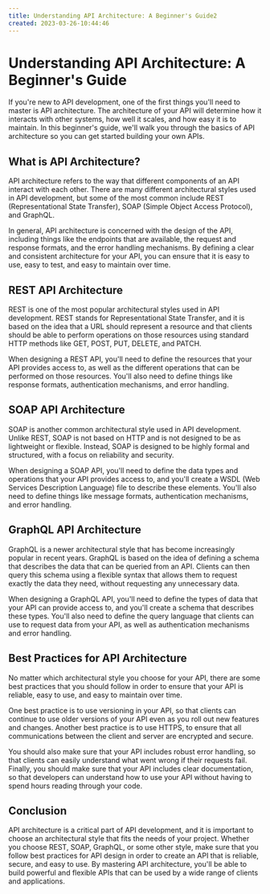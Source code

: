 ```yaml
---
title: Understanding API Architecture: A Beginner's Guide2
created: 2023-03-26-10:44:46
---
```


# Understanding API Architecture: A Beginner's Guide

If you're new to API development, one of the first things you'll need to master is API architecture. The architecture of your API will determine how it interacts with other systems, how well it scales, and how easy it is to maintain. In this beginner's guide, we'll walk you through the basics of API architecture so you can get started building your own APIs.

## What is API Architecture?

API architecture refers to the way that different components of an API interact with each other. There are many different architectural styles used in API development, but some of the most common include REST (Representational State Transfer), SOAP (Simple Object Access Protocol), and GraphQL.

In general, API architecture is concerned with the design of the API, including things like the endpoints that are available, the request and response formats, and the error handling mechanisms. By defining a clear and consistent architecture for your API, you can ensure that it is easy to use, easy to test, and easy to maintain over time.

## REST API Architecture

REST is one of the most popular architectural styles used in API development. REST stands for Representational State Transfer, and it is based on the idea that a URL should represent a resource and that clients should be able to perform operations on those resources using standard HTTP methods like GET, POST, PUT, DELETE, and PATCH.

When designing a REST API, you'll need to define the resources that your API provides access to, as well as the different operations that can be performed on those resources. You'll also need to define things like response formats, authentication mechanisms, and error handling.

## SOAP API Architecture

SOAP is another common architectural style used in API development. Unlike REST, SOAP is not based on HTTP and is not designed to be as lightweight or flexible. Instead, SOAP is designed to be highly formal and structured, with a focus on reliability and security.

When designing a SOAP API, you'll need to define the data types and operations that your API provides access to, and you'll create a WSDL (Web Services Description Language) file to describe these elements. You'll also need to define things like message formats, authentication mechanisms, and error handling.

## GraphQL API Architecture

GraphQL is a newer architectural style that has become increasingly popular in recent years. GraphQL is based on the idea of defining a schema that describes the data that can be queried from an API. Clients can then query this schema using a flexible syntax that allows them to request exactly the data they need, without requesting any unnecessary data.

When designing a GraphQL API, you'll need to define the types of data that your API can provide access to, and you'll create a schema that describes these types. You'll also need to define the query language that clients can use to request data from your API, as well as authentication mechanisms and error handling.

## Best Practices for API Architecture

No matter which architectural style you choose for your API, there are some best practices that you should follow in order to ensure that your API is reliable, easy to use, and easy to maintain over time.

One best practice is to use versioning in your API, so that clients can continue to use older versions of your API even as you roll out new features and changes. Another best practice is to use HTTPS, to ensure that all communications between the client and server are encrypted and secure.

You should also make sure that your API includes robust error handling, so that clients can easily understand what went wrong if their requests fail. Finally, you should make sure that your API includes clear documentation, so that developers can understand how to use your API without having to spend hours reading through your code.

## Conclusion

API architecture is a critical part of API development, and it is important to choose an architectural style that fits the needs of your project. Whether you choose REST, SOAP, GraphQL, or some other style, make sure that you follow best practices for API design in order to create an API that is reliable, secure, and easy to use. By mastering API architecture, you'll be able to build powerful and flexible APIs that can be used by a wide range of clients and applications.
